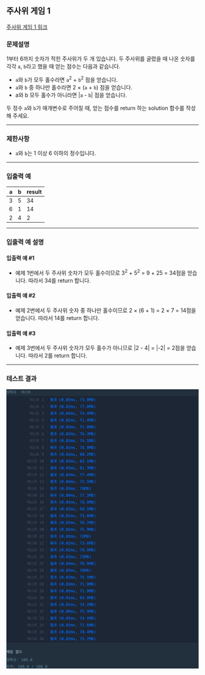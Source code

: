 ## 주사위 게임 1

[주사위 게임 1 링크](https://school.programmers.co.kr/learn/courses/30/lessons/181839)

### 문제설명

1부터 6까지 숫자가 적힌 주사위가 두 개 있습니다. 두 주사위를 굴렸을 때 나온 숫자를 각각 `a`, `b`라고 했을 때 얻는 점수는 다음과 같습니다.

+ `a`와 `b`가 모두 홀수라면 `a`<sup>2</sup> + `b`<sup>2</sup>  점을 얻습니다.
+ `a`와 `b` 중 하나만 홀수라면 2 × (`a` + `b`) 점을 얻습니다.
+ a와 b 모두 홀수가 아니라면 |`a` - `b`| 점을 얻습니다.

두 정수 `a`와 `b`가 매개변수로 주어질 때, 얻는 점수를 return 하는 solution 함수를 작성해 주세요.

---

### 제한사항

+ `a`와 `b`는 1 이상 6 이하의 정수입니다.

---

### 입출력 예

| a        | b         | result |
|----------|-----------|--------|
| 3        | 5         | 34     |
| 6        | 1         | 14     |
| 2        | 4         | 2      |

---

### 입출력 예 설명

#### 입출력 예 #1

+ 예제 1번에서 두 주사위 숫자가 모두 홀수이므로 3<sup>2</sup> + 5<sup>2</sup> = 9 + 25 = 34점을 얻습니다. 따라서 34를 return 합니다.

#### 입출력 예 #2

+ 예제 2번에서 두 주사위 숫자 중 하나만 홀수이므로 2 × (6 + 1) = 2 × 7 = 14점을 얻습니다. 따라서 14를 return 합니다.

#### 입출력 예 #3

+ 예제 3번에서 두 주사위 숫자가 모두 홀수가 아니므로 |2 - 4| = |-2| = 2점을 얻습니다. 따라서 2를 return 합니다.

---

### 테스트 결과

![결과](./181839_결과.png)